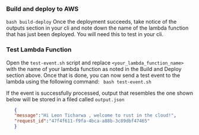 
### Build and deploy to AWS

```bash build-deploy```
Once the deployment succeeds, take notice of the outputs section in your cli and note down the name of the lambda function that has just been deployed. You will need this to test in your cli. 
### Test Lambda Function 

Open the `test-event.sh` script and replace `<your_lambda_function_name>` with the name of your lambda function as noted in the Build and Deploy section above. Once that is done, you can now send a test event to the lambda using the following command:
``` bash test-event.sh```

If the event is successfully processed, output that resembles the one shown below will be stored in a filed called `output.json`

~~~json
   {
   "message":"Hi Leon Ticharwa , welcome to rust in the cloud!",
   "request_id":"47f4f611-f9fa-4bca-a88b-3c89dbf47465"
   }
~~~



